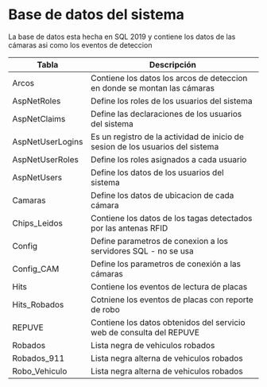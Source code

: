 # Base de datos del sistema
<summary>La base de datos esta hecha en SQL 2019 y contiene los datos de las cámaras asi como los eventos de deteccion</summary>

| Tabla | Descripción |
| --- | --- |
| Arcos | Contiene los datos los arcos de deteccion en donde se montan las cámaras |
| AspNetRoles | Define los roles de los usuarios del sistema |
| AspNetClaims | Define las declaraciones de los usuarios del sistema |
| AspNetUserLogins | Es un registro de la actividad de inicio de sesion de los usuarios del sistema |
| AspNetUserRoles | Define los roles asignados a cada usuario |
| AspNetUsers | Define los datos de los usuarios del sistema |
| Camaras | Define los datos de ubicacion de cada cámara |
| Chips_Leidos | Contiene los datos de los tagas detectados por las antenas RFID |
| Config | Define parametros de conexion a los servidores SQL - no se usa |
| Config_CAM | Define los parametros de conexión a las cámaras |
| Hits | Contiene los eventos de lectura de placas |
| Hits_Robados | Cotniene los eventos de placas con reporte de robo |
| REPUVE | Contiene los datos obtenidos del servicio web de consulta del REPUVE |
| Robados | Lista negra de vehiculos robados |
| Robados_911 | Lista negra alterna de vehiculos robados |
| Robo_Vehiculo | Lista negra alterna de vehiculos robados |

